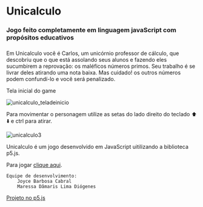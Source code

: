 # Unicalculo
### Jogo feito completamente em linguagem javaScript com propósitos educativos 
### 
  Em Unicalculo você é Carlos, um unicórnio professor de cálculo, que descobriu que o que está assolando seus alunos e fazendo eles sucumbirem a reprovação: os maléficos números primos. Seu trabalho é se livrar deles atirando uma nota baixa. Mas cuidado! os outros números podem confundí-lo 
e você será penalizado.

Tela inicial do game

![unicalculo_teladeinicio](https://user-images.githubusercontent.com/50055001/223863953-2b82cea0-7077-4273-a2f6-d2e41b264926.PNG)

Para movimentar o personagem utilize as setas do lado direito do teclado :arrow_up: :arrow_down: e ctrl para atirar.

![unicalculo3](https://user-images.githubusercontent.com/50055001/223863989-b2021a5b-f002-4d61-9283-a7534c547b43.PNG)

    
   Unicalculo é um jogo desenvolvido em JavaScript uitilizando a biblioteca p5.js.
    
   Para jogar [clique aqui](https://maressad.github.io/Unicalculo-finished/jogo/). 
    
    Equipe de desenvolvimento: 
        Joyce Barbosa Cabral
        Maressa Dâmaris Lima Diógenes 

  [Projeto no p5.js](https://editor.p5js.org/Unicalculo/sketches/fQ99mHmi7)

